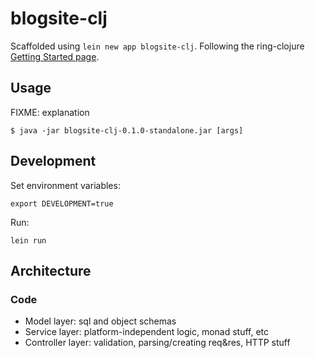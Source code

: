 # blogsite-clj

Scaffolded using `lein new app blogsite-clj`. Following the ring-clojure [Getting Started page](https://github.com/ring-clojure/ring/wiki/Getting-Started).

## Usage

FIXME: explanation

    $ java -jar blogsite-clj-0.1.0-standalone.jar [args]

## Development

Set environment variables:

```
export DEVELOPMENT=true
```

Run:

```
lein run
```

## Architecture

### Code

- Model layer: sql and object schemas
- Service layer: platform-independent logic, monad stuff, etc
- Controller layer: validation, parsing/creating req&res, HTTP stuff
